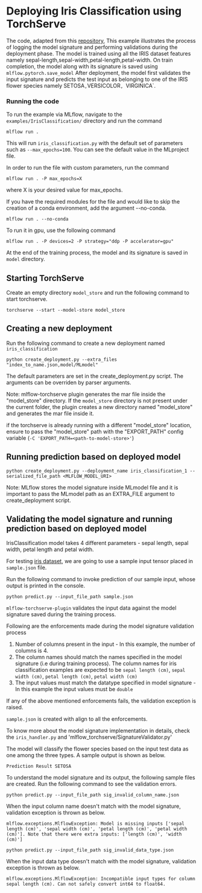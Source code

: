 # Deploying Iris Classification using TorchServe

The code, adapted from this [repository](http://chappers.github.io/2020/04/19/torch-lightning-using-iris/),
This example illustrates the process of logging the model signature and performing validations during the deployment phase.
The model is trained using all the IRIS dataset features namely sepal-length,sepal-width,petal-length,petal-width. On train completion, the model along with its signature is saved using `mlflow.pytorch.save_model`
After deployment, the model first validates the input signature and predicts the test input as belonging to one of the IRIS flower species namely SETOSA` , `VERSICOLOR`, `VIRGINICA`.

### Running the code

To run the example via MLflow, navigate to the `examples/IrisClassification/` directory and run the command

```
mlflow run .

```

This will run `iris_classification.py` with the default set of parameters such as `--max_epochs=100`. You can see the default value in the MLproject file.

In order to run the file with custom parameters, run the command

```
mlflow run . -P max_epochs=X
```

where X is your desired value for max_epochs.

If you have the required modules for the file and would like to skip the creation of a conda environment, add the argument --no-conda.

```
mlflow run . --no-conda
```

To run it in gpu, use the following command

```
mlflow run . -P devices=2 -P strategy="ddp -P accelerator=gpu"
```

At the end of the training process, the model and its signature is saved in `model` directory.

## Starting TorchServe

Create an empty directory `model_store` and run the following command to start torchserve.

`torchserve --start --model-store model_store`

## Creating a new deployment

Run the following command to create a new deployment named `iris_classification`

`python create_deployment.py --extra_files "index_to_name.json,model/MLmodel"`

The default parameters are set in the create_deployment.py script. The arguments can be overriden by parser arguments. 

Note:
mlflow-torchserve plugin generates the mar file inside the "model_store" directory. If the `model_store` directory is not present under the current folder, 
the plugin creates a new directory named "model_store" and generates the mar file inside it.

if the torchserve is already running with a different "model_store" location, ensure to pass the "model_store" path with the "EXPORT_PATH" config variable (`-C 'EXPORT_PATH=<path-to-model-store>'`)

## Running prediction based on deployed model

`python create_deployment.py --deployment_name iris_classification_1 --serialized_file_path <MLFLOW_MODEL_URI>`

Note:
MLflow stores the model signature inside MLmodel file and it is important to pass the MLmodel path as an EXTRA_FILE argument to create_deployment script.

## Validating the model signature and running prediction based on deployed model

IrisClassification model takes 4 different parameters - sepal length, sepal width, petal length and petal width.

For testing [iris dataset](http://archive.ics.uci.edu/ml/datasets/Iris/), we are going to use a sample input tensor placed in `sample.json` file.

Run the following command to invoke prediction of our sample input, whose output is printed in the console.

`python predict.py --input_file_path sample.json`

`mlflow-torchserve-plugin` validates the input data against the model signature saved during the training process. 

Following are the enforcements made during the model signature validation process

1. Number of columns present in the input - In this example, the number of columns is 4.
2. The column names should match the names specified in the model signature (i.e during training process). The column names for iris classification examples are expected to be `sepal length (cm)`, `sepal width (cm)`, `petal length (cm)`, `petal width (cm)`
3. The input values must match the datatype specified in model signature - In this example the input values must be `double`

If any of the above mentioned enforcements fails, the validation exception is raised.

`sample.json` is created with align to all the enforcements. 

To know more about the model signature implementation in details, check the `iris_handler.py` and 'mlflow_torchserve/SignatureValidator.py'

The model will classify the flower species based on the input test data as one among the three types. A sample output is shown as below.

```Prediction Result SETOSA```


To understand the model signature and its output, the following sample files are created. Run the following command to see the validation errors.

`python predict.py --input_file_path sig_invalid_column_name.json`

When the input column name doesn't match with the model signature, validation exception is thrown as below.

```mlflow.exceptions.MlflowException: Model is missing inputs ['sepal length (cm)', 'sepal width (cm)', 'petal length (cm)', 'petal width (cm)']. Note that there were extra inputs: ['length (cm)', 'width (cm)']```


`python predict.py --input_file_path sig_invalid_data_type.json`

When the input data type doesn't match with the model signature, validation exception is thrown as below.

```mlflow.exceptions.MlflowException: Incompatible input types for column sepal length (cm). Can not safely convert int64 to float64.```